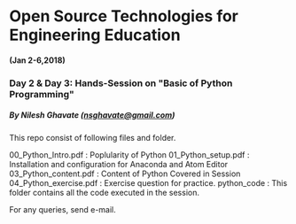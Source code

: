 # Open Source Technologies for Engineering Education
#### (Jan 2-6,2018)
### Day 2 & Day 3: Hands-Session on "Basic of Python Programming"
##### By Nilesh Ghavate (nsghavate@gmail.com)

This repo consist of following files and folder.

00_Python_Intro.pdf : Poplularity of Python
01_Python_setup.pdf : Installation and configuration for Anaconda and Atom Editor
03_Python_content.pdf : Content of Python Covered in Session
04_Python_exercise.pdf : Exercise question for practice.
python_code : This folder contains all the code executed in the session.


For any queries, send e-mail.

